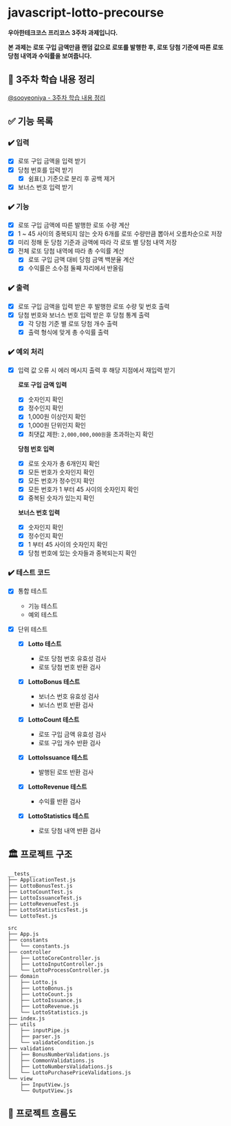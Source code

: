 # javascript-lotto-precourse

**우아한테크코스 프리코스 3주차 과제입니다.**

**본 과제는 로또 구입 금액만큼 랜덤 값으로 로또를 발행한 후, 로또 당첨 기준에 따른 로또 당첨 내역과 수익률을 보여줍니다.**

## 📖 3주차 학습 내용 정리

[@sooyeoniya - 3주차 학습 내용 정리](about:blank)

## ✅ 기능 목록

### ✔️ 입력

  - [x] 로또 구입 금액을 입력 받기
  - [x] 당첨 번호를 입력 받기
    - [x] 쉼표(,) 기준으로 분리 후 공백 제거
  - [x] 보너스 번호 입력 받기

### ✔️ 기능

  - [x] 로또 구입 금액에 따른 발행한 로또 수량 계산
  - [x] 1 ~ 45 사이의 중복되지 않는 숫자 6개를 로또 수량만큼 뽑아서 오름차순으로 저장
  - [x] 미리 정해 둔 당첨 기준과 금액에 따라 각 로또 별 당첨 내역 저장
  - [x] 전체 로또 당첨 내역에 따라 총 수익률 계산
    - [x] 로또 구입 금액 대비 당첨 금액 백분율 계산
    - [x] 수익률은 소수점 둘째 자리에서 반올림

### ✔️ 출력

  - [x] 로또 구입 금액을 입력 받은 후 발행한 로또 수량 및 번호 출력
  - [x] 당첨 번호와 보너스 번호 입력 받은 후 당첨 통계 출력
    - [x] 각 당첨 기준 별 로또 당첨 개수 출력
    - [x] 출력 형식에 맞게 총 수익률 출력

### ✔️ 예외 처리
  - [x] 입력 값 오류 시 에러 메시지 출력 후 해당 지점에서 재입력 받기

    **로또 구입 금액 입력**
    - [x] 숫자인지 확인
    - [x] 정수인지 확인
    - [x] 1,000원 이상인지 확인
    - [x] 1,000원 단위인지 확인
    - [x] 최댓값 제한: `2,000,000,000원`을 초과하는지 확인

    **당첨 번호 입력**
    - [x] 로또 숫자가 총 6개인지 확인
    - [x] 모든 번호가 숫자인지 확인
    - [x] 모든 번호가 정수인지 확인
    - [x] 모든 번호가 1 부터 45 사이의 숫자인지 확인
    - [x] 중복된 숫자가 있는지 확인
  
    **보너스 번호 입력**
    - [x] 숫자인지 확인
    - [x] 정수인지 확인
    - [x] 1 부터 45 사이의 숫자인지 확인
    - [x] 당첨 번호에 있는 숫자들과 중복되는지 확인

### ✔️ 테스트 코드

  - [x] 통합 테스트

      - 기능 테스트
      - 예외 테스트

  - [x] 단위 테스트

      - [x] **Lotto 테스트**
          - 로또 당첨 번호 유효성 검사
          - 로또 당첨 번호 반환 검사

      - [x] **LottoBonus 테스트**
          - 보너스 번호 유효성 검사
          - 보너스 번호 반환 검사

      - [x] **LottoCount 테스트**
          - 로또 구입 금액 유효성 검사
          - 로또 구입 개수 반환 검사

      - [x] **LottoIssuance 테스트**
          - 발행된 로또 반환 검사

      - [x] **LottoRevenue 테스트**
          - 수익률 반환 검사

      - [x] **LottoStatistics 테스트**
          - 로또 당첨 내역 반환 검사

## 🏛️ 프로젝트 구조
```
__tests__
├── ApplicationTest.js
├── LottoBonusTest.js
├── LottoCountTest.js
├── LottoIssuanceTest.js
├── LottoRevenueTest.js
├── LottoStatisticsTest.js
└── LottoTest.js

src
├── App.js
├── constants
│   └── constants.js
├── controller
│   ├── LottoCoreController.js
│   ├── LottoInputController.js
│   └── LottoProcessController.js
├── domain
│   ├── Lotto.js
│   ├── LottoBonus.js
│   ├── LottoCount.js
│   ├── LottoIssuance.js
│   ├── LottoRevenue.js
│   └── LottoStatistics.js
├── index.js
├── utils
│   ├── inputPipe.js
│   ├── parser.js
│   └── validateCondition.js
├── validations
│   ├── BonusNumberValidations.js
│   ├── CommonValidations.js
│   ├── LottoNumbersValidations.js
│   └── LottoPurchasePriceValidations.js
└── view
    ├── InputView.js
    └── OutputView.js
```

## 🌊 프로젝트 흐름도

